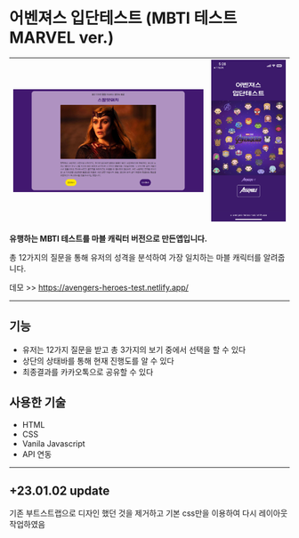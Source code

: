 # 어벤져스 입단테스트 (MBTI 테스트 MARVEL ver.)

| ![image.jpg1](./img/result.png) | <img src='./img/result2.png' width=400> |
| ------------------------------- | --------------------------------------- |

**유행하는 MBTI 테스트를 마블 캐릭터 버전으로 만든앱입니다.**

총 12가지의 질문을 통해 유저의 성격을 분석하여 가장 일치하는 마블 캐릭터를 알려줍니다.

데모 >> https://avengers-heroes-test.netlify.app/

---

## 기능

- 유저는 12가지 질문을 받고 총 3가지의 보기 중에서 선택을 할 수 있다
- 상단의 상태바를 통해 현재 진행도를 알 수 있다
- 최종결과를 카카오톡으로 공유할 수 있다

## 사용한 기술

- HTML
- CSS
- Vanila Javascript
- API 연동

---
## +23.01.02 update
기존 부트스트랩으로 디자인 했던 것을 제거하고 기본 css만을 이용하여 다시 레이아웃 작업하였음

